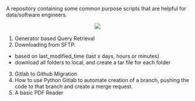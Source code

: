 A repository containing some common purpose scripts that are helpful for data/software engineers.

<p align="center">
  <a href="#"><img src="https://forthebadge.com/images/badges/made-with-python.svg" /></a>&nbsp;&nbsp;
</p>

1. Generator based Query Retrieval
2. Downloading from SFTP:
- based on last_modified_time (last x days, hours or minutes)
- download all folders to local, and create a tar file for each folder
3. Gitlab to Github Migration
4. How to use Python Gitlab to automate creation of a branch, pushing the code to that branch and create a merge request.
5. A basic PDF Reader
